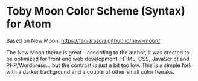 # Toby Moon Color Scheme (Syntax) for Atom
Based on New Moon: https://taniarascia.github.io/new-moon/

The New Moon theme is great - according to the author, it was created to be optimized for front end web development: HTML, CSS, JavaScript and PHP/Wordpress... but the contrast is just a bit too low. This is a simple fork with a darker background and a couple of other small color tweaks.
